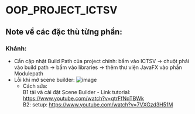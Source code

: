 # OOP_PROJECT_ICTSV

## Note về các đặc thù từng phần:
### Khánh:
- Cần cập nhật Build Path của project chính: bấm vào ICTSV -> chuột phải vào build path -> bấm vào libraries -> thêm thư viện JavaFX vào phần Modulepath
- Lỗi khi mở scene builder: ![image](https://github.com/user-attachments/assets/bc144e31-8218-4d3f-b3df-79c0ca541a44)
  - Cách sửa:  
  B1 tải và cài đặt Scene Builder - Link tutorial: https://www.youtube.com/watch?v=qtrFfNqTBWk  
  B2: setup: https://www.youtube.com/watch?v=7VXGzd3H51M


